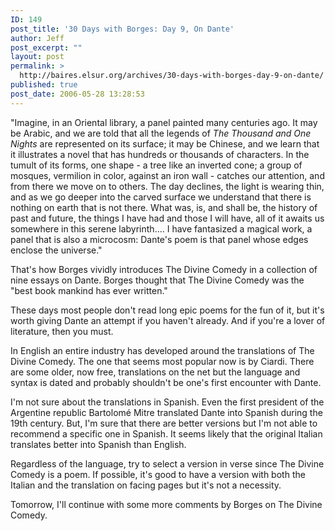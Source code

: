 ```yaml
---
ID: 149
post_title: '30 Days with Borges: Day 9, On Dante'
author: Jeff
post_excerpt: ""
layout: post
permalink: >
  http://baires.elsur.org/archives/30-days-with-borges-day-9-on-dante/
published: true
post_date: 2006-05-28 13:28:53
---
```


"Imagine, in an Oriental library, a panel painted many centuries ago. It may be Arabic, and we are told that all the legends of <em>The Thousand and One Nights</em> are represented on its surface; it may be Chinese, and we learn that it illustrates a novel that has hundreds or thousands of characters. In the tumult of its forms, one shape - a tree like an inverted cone; a group of mosques, vermilion in color, against an iron wall - catches our attention, and from there we move on to others. The day declines, the light is wearing thin, and as we go deeper into the carved surface we understand that there is nothing on earth that is not there. What was, is, and shall be, the history of past and future, the things I have had and those I will have, all of it awaits us somewhere in this serene labyrinth.... I have fantasized a magical work, a panel that is also a microcosm: Dante's poem is that panel whose edges enclose the universe."

That's how Borges vividly introduces The Divine Comedy in a collection of nine essays on Dante. Borges thought that The Divine Comedy was the "best book mankind has ever written."  

These days most people don't read long epic poems for the fun of it, but it's worth giving Dante an attempt if you haven't already. And if you're a lover of literature, then you must. 

In English an entire industry has developed around the translations of The Divine Comedy. The one that seems most popular now is by Ciardi. There are some older, now free, translations on the net but the language and syntax is dated and probably shouldn't be one's first encounter with Dante. 

I'm not sure about the translations in Spanish. Even the first president of the Argentine republic Bartolomé Mitre translated Dante into Spanish during the 19th century. But, I'm sure that there are better versions but I'm not able to recommend a specific one in Spanish. It seems likely that the original Italian  translates better into Spanish than English. 

Regardless of the language, try to select a version in verse since The Divine Comedy is a poem. If possible, it's     good to have a version with both the Italian and the translation on facing pages but it's not a necessity.

Tomorrow, I'll continue with some more comments by Borges on The Divine Comedy.